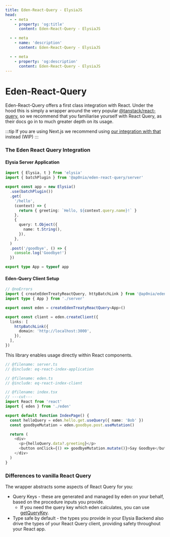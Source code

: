 ```yaml
---
title: Eden-React-Query - ElysiaJS
head:
  - - meta
    - property: 'og:title'
      content: Eden-React-Query - ElysiaJS

  - - meta
    - name: 'description'
      content: Eden-React-Query - ElysiaJS

  - - meta
    - property: 'og:description'
      content: Eden-React-Query - ElysiaJS
---
```


# Eden-React-Query

Eden-React-Query offers a first class integration with React.
Under the hood this is simply a wrapper around the very popular [@tanstack/react-query](https://tanstack.com/query/latest),
so we recommend that you familiarise yourself with React Query,
as their docs go in to much greater depth on its usage.

:::tip
If you are using Next.js we recommend using [our integration with that](../nextjs) instead
(WIP)
:::

### The Eden React Query Integration

#### Elysia Server Application

```typescript twoslash include eq-react-index-application title=server.ts
import { Elysia, t } from 'elysia'
import { batchPlugin } from '@ap0nia/eden-react-query/server'

export const app = new Elysia()
  .use(batchPlugin())
  .get(
    '/hello',
    (context) => {
      return { greeting: `Hello, ${context.query.name}!` }
    },
    {
      query: t.Object({
        name: t.String(),
      }),
    },
  )
  .post('/goodbye', () => {
    console.log('Goodbye!')
  })

export type App = typeof app
```

#### Eden-Query Client Setup

```typescript twoslash include eq-react-index-client title=eden.ts
// @noErrors
import { createEdenTreatyReactQuery, httpBatchLink } from '@ap0nia/eden-react-query'
import type { App } from './server'

export const eden = createEdenTreatyReactQuery<App>()

export const client = eden.createClient({
  links: [
    httpBatchLink({
      domain: 'http://localhost:3000',
    }),
  ],
})
```

This library enables usage directly within React components.

```typescript twoslash title=index.tsx
// @filename: server.ts
// @include: eq-react-index-application

// @filename: eden.ts
// @include: eq-react-index-client

// @filename: index.tsx
// ---cut---
import React from 'react'
import { eden } from './eden'

export default function IndexPage() {
  const helloQuery = eden.hello.get.useQuery({ name: 'Bob' })
  const goodbyeMutation = eden.goodbye.post.useMutation()

  return (
    <div>
      <p>{helloQuery.data?.greeting}</p>
      <button onClick={() => goodbyeMutation.mutate()}>Say Goodbye</button>
    </div>
  )
}
```

### Differences to vanilla React Query

The wrapper abstracts some aspects of React Query for you:

- Query Keys - these are generated and managed by eden on your behalf, based on the procedure inputs you provide.
  - If you need the query key which eden calculates, you can use [getQueryKey](./getQueryKey).
- Type safe by default - the types you provide in your Elysia Backend also drive the types of your React Query client,
  providing safety throughout your React app.
